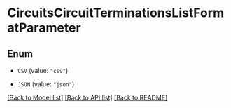# CircuitsCircuitTerminationsListFormatParameter

## Enum


* `CSV` (value: `"csv"`)

* `JSON` (value: `"json"`)


[[Back to Model list]](../README.md#documentation-for-models) [[Back to API list]](../README.md#documentation-for-api-endpoints) [[Back to README]](../README.md)


